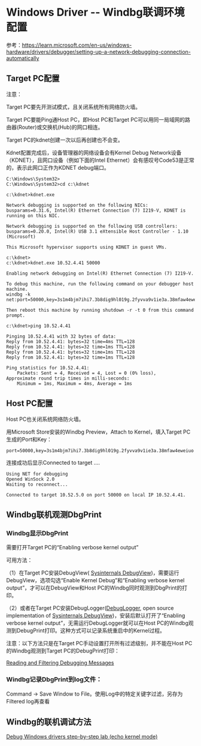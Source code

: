 # Windows Driver -- Windbg联调环境配置

参考：https://learn.microsoft.com/en-us/windows-hardware/drivers/debugger/setting-up-a-network-debugging-connection-automatically

## Target PC配置

注意：

Target PC要先开测试模式，且关闭系统所有网络防火墙。

Target PC要能Ping通Host PC，即Host PC和Target PC可以用同一局域网的路由器(Router)或交换机(Hub)的网口相连。

Target PC的kdnet创建一次以后再创建也不会变。

Kdnet配置完成后，设备管理器的网络设备会有Kernel Debug Network设备（KDNET），且网口设备（例如下面的Intel Ethernet）会有感叹号Code53是正常的，表示此网口正作为KDNET debug端口。

```
C:\Windows\System32>
C:\Windows\System32>cd c:\kdnet

c:\kdnet>kdnet.exe

Network debugging is supported on the following NICs:
busparams=0.31.6, Intel(R) Ethernet Connection (7) I219-V, KDNET is running on this NIC.

Network debugging is supported on the following USB controllers:
busparams=0.20.0, Intel(R) USB 3.1 eXtensible Host Controller - 1.10 (Microsoft)

This Microsoft hypervisor supports using KDNET in guest VMs.

c:\kdnet>
c:\kdnet>kdnet.exe 10.52.4.41 50000

Enabling network debugging on Intel(R) Ethernet Connection (7) I219-V.

To debug this machine, run the following command on your debugger host machine.
windbg -k net:port=50000,key=3s1m4bjm7ihi7.3b8dig9hl019g.2fyvva9v1ie3a.38mfaw4eweiuo

Then reboot this machine by running shutdown -r -t 0 from this command prompt.

c:\kdnet>ping 10.52.4.41

Pinging 10.52.4.41 with 32 bytes of data:
Reply from 10.52.4.41: bytes=32 time=4ms TTL=128
Reply from 10.52.4.41: bytes=32 time=1ms TTL=128
Reply from 10.52.4.41: bytes=32 time=1ms TTL=128
Reply from 10.52.4.41: bytes=32 time=1ms TTL=128

Ping statistics for 10.52.4.41:
    Packets: Sent = 4, Received = 4, Lost = 0 (0% loss),
Approximate round trip times in milli-seconds:
    Minimum = 1ms, Maximum = 4ms, Average = 1ms
```

## Host PC配置

Host PC也关闭系统网络防火墙。

用Microsoft Store安装的Windbg Preview，Attach to Kernel，填入Target PC生成的Port和Key：

```
port=50000,key=3s1m4bjm7ihi7.3b8dig9hl019g.2fyvva9v1ie3a.38mfaw4eweiuo
```

连接成功后显示Connected to target ....

```
Using NET for debugging
Opened WinSock 2.0
Waiting to reconnect...

Connected to target 10.52.5.0 on port 50000 on local IP 10.52.4.41.
```

## Windbg联机观测DbgPrint

### Windbg显示DbgPrint

需要打开Target PC的“Enabling verbose kernel output”

可用方法：

（1）在Target PC安装DebugView( [Sysinternals DebugView](https://docs.microsoft.com/en-us/sysinternals/downloads/debugview))，需要运行DebugView，选项勾选“Enable Kernel Debug”和“Enabling verbose kernel output”，才可以在DebugView和Host PC的Windbg同时观测到DbgPrint的打印。

（2）或者在Target PC安装DebugLogger([DebugLogger](https://github.com/tandasat/DebugLogger), open source implementation of [Sysinternals DebugView](https://docs.microsoft.com/en-us/sysinternals/downloads/debugview))，安装后默认打开了“Enabling verbose kernel output”，无需运行DebugLogger就可以在Host PC的Windbg观测到DebugPrint打印。这种方式可以记录系统重启中的Kernel过程。

注意：以下方法只是在Target PC手动设置打开所有过滤级别，并不能在Host PC的Windbg观测到Target PC的DebugPrint打印：

[Reading and Filtering Debugging Messages](https://learn.microsoft.com/en-us/windows-hardware/drivers/debugger/reading-and-filtering-debugging-messages)

### Windbg记录DbgPrint到log文件：

Command -> Save Window to File。使用Log中的特定关键字过滤，另存为Filtered log再查看

## Windbg的联机调试方法

[Debug Windows drivers step-by-step lab (echo kernel mode)](https://learn.microsoft.com/en-us/windows-hardware/drivers/debugger/debug-universal-drivers---step-by-step-lab--echo-kernel-mode-)